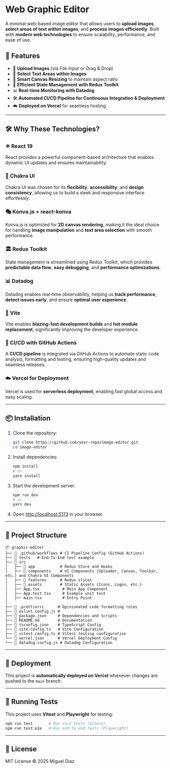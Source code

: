 # Web Graphic Editor

A minimal web-based image editor that allows users to **upload images**, **select areas of text within images**, and **process images efficiently**. Built with **modern web technologies** to ensure scalability, performance, and ease of use.

## 🚀 Features

- 📂 **Upload Images** (via File Input or Drag & Drop)
- 📝 **Select Text Areas within Images**
- 🎨 **Smart Canvas Resizing** to maintain aspect ratio
- 🔄 **Efficient State Management with Redux Toolkit**
- 📊 **Real-time Monitoring with Datadog**
- 🛠 **Automated CI/CD Pipeline for Continuous Integration & Deployment**
- ☁️ **Deployed on Vercel** for seamless hosting

---

## 🛠 Why These Technologies?

### ⚛️ React 19

React provides a powerful component-based architecture that enables dynamic UI updates and ensures maintainability.

### 🎨 Chakra UI

Chakra UI was chosen for its **flexibility**, **accessibility**, and **design consistency**, allowing us to build a sleek and responsive interface effortlessly.

### 🎭 Konva.js + react-konva

Konva.js is optimized for **2D canvas rendering**, making it the ideal choice for handling **image manipulation** and **text area selection** with smooth performance.

### 🏛 Redux Toolkit

State management is streamlined using Redux Toolkit, which provides **predictable data flow**, **easy debugging**, and **performance optimizations**.

### 📊 Datadog

Datadog enables real-time observability, helping us **track performance**, **detect issues early**, and ensure **optimal user experience**.

### 🚀 Vite

Vite enables **blazing-fast development builds** and **hot module replacement**, significantly improving the developer experience.

### 🔧 CI/CD with GitHub Actions

A **CI/CD pipeline** is integrated via GitHub Actions to automate static code analysis, formatting and testing, ensuring high-quality updates and seamless releases.

### ☁️ Vercel for Deployment

Vercel is used for **serverless deployment**, enabling fast global access and easy scaling.

---

## 📦 Installation

1. Clone the repository:

   ```sh
   git clone https://github.com/your-repo/image-editor.git
   cd image-editor
   ```

2. Install dependencies:

   ```sh
   npm install
   # or
   yarn install
   ```

3. Start the development server:

   ```sh
   npm run dev
   # or
   yarn dev
   ```

4. Open [http://localhost:5173](http://localhost:5173) in your browser.

---

## 📂 Project Structure

```
📦 graphic-editor
├── 📂 .github/workflows # CI Pipeline Config (GitHub Actions)
├── 📂 tests   # End-To-End test example
├── 📂 src
│   ├── 📂 app           # Redux Store and Hooks
│   ├── 📂 components    # UI Components (Uploader, Canvas, Toolbar, etc.) and Chakra UI Components
│   ├── 📂 features      # Redux slices
│   ├── 📂 assets        # Static Assets (Icons, Logos, etc.)
│   ├── App.tsx          # Main App Component
|   ├── App.test.tsx     # Example unit test
│   ├── main.tsx         # Entry Point
│
├── 📜 .prettierrc      # Opinionated code formatting rules
├── 📜 eslint.config.js #
├── 📜 package.json     # Dependencies and Scripts
├── 📜 README.md        # Documentation
├── 📜 tsconfig.json    # TypeScript Config
├── 📜 vite.config.ts   # Vite Configuration
├── 📜 vitest.config.ts # Vitest testing configuration
└── 📜 vercel.json      # Vercel Deployment Config
└── 📜 datadog.config.js # Datadog Configuration
```

---

## 🚀 Deployment

This project is **automatically deployed on Vercel** whenever changes are pushed to the `main` branch.

---

## 🧪 Running Tests

This project uses **Vitest** and **Playwright** for testing:

```sh
npm run test       # Run unit tests (Vitest)
npm run test:e2e   # Run end-to-end tests (Playwright)
```

---

## 📜 License

MIT License © 2025 Miguel Diaz
